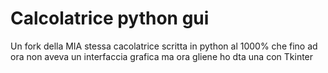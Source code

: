 <H1>Calcolatrice python gui</H1>
Un fork della MIA stessa cacolatrice scritta in python  al 1000% che fino ad ora non aveva un interfaccia grafica ma ora gliene ho dta una con Tkinter
